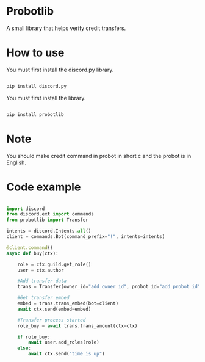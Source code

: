 # Probotlib

A small library that helps verify credit transfers.

# How to use

You must first install the discord.py library.

```sh

pip install discord.py

```

You must first install the library.

```sh

pip install probotlib

```
# Note

You should make credit command in probot in short c and the probot is in English.

# Code example

```py

import discord
from discord.ext import commands
from probotlib import Transfer

intents = discord.Intents.all()
client = commands.Bot(command_prefix="!", intents=intents)

@client.command()
async def buy(ctx):

    role = ctx.guild.get_role() 
    user = ctx.author

    #Add transfer data
    trans = Transfer(owner_id="add owner id", probot_id="add probot id", amount="add amount", server_id="add server id")

    #Get transfer embed 
    embed = trans.trans_embed(bot=client)
    await ctx.send(embed=embed)

    #Transfer process started
    role_buy = await trans.trans_amount(ctx=ctx)

    if role_buy:
        await user.add_roles(role)
    else:
        await ctx.send("time is up")

```
